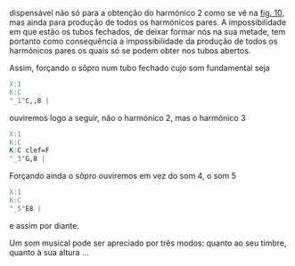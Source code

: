 dispensável não só para a obtenção do harmónico
2 como se vê na [fig. 10](#fig10), mas ainda para
produção de todos os harmónicos pares. A
impossibilidade em que estão os tubos fechados, de deixar
formar nós na sua metade, tem portanto como
consequência a impossibilidade da produção de
todos os harmónicos pares os quais só se podem
obter nos tubos abertos.

Assim, forçando o sôpro num tubo fechado cujo
som fundamental seja

```{.abc }
X:1
K:C
"_1"C,,8 |
```

ouviremos logo a seguir, não o harmónico 2, mas
o harmónico 3

```{.abc }
X:1
K:C
K:C clef=F
"_3"G,8 |
```

Forçando ainda o sôpro ouviremos em vez do som 4, o som 5


```{.abc }
X:1
K:C
"_5"E8 |
```

e assim por diante.

Um som musical pode ser apreciado por três
modos: quanto ao seu timbre, quanto à sua altura
...
